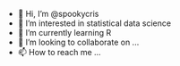 - 👋 Hi, I’m @spookycris
- 👀 I’m interested in statistical data science
- 🌱 I’m currently learning R
- 💞️ I’m looking to collaborate on ...
- 📫 How to reach me ...

<!---
spookycris/spookycris is a ✨ special ✨ repository because its `README.md` (this file) appears on your GitHub profile.
You can click the Preview link to take a look at your changes.
--->
